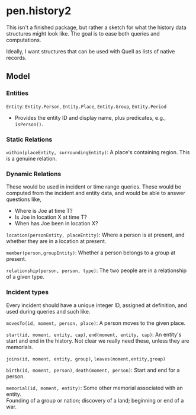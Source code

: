# pen.history2

This isn't a finished package, but rather a sketch for what the history
data structures might look like.  The goal is to ease both queries and 
computations.

Ideally, I want structures that can be used with Quell as lists of native
records.

## Model

### Entities

`Entity`: `Entity.Person`, `Entity.Place`, `Entity.Group`, `Entity.Period`

- Provides the entity ID and display name, plus predicates, e.g., `isPerson()`.

### Static Relations

`within(placeEntity, surroundingEntity)`: A place's containing region.  This
is a genuine relation.

### Dynamic Relations

These would be used in incident or time range queries.  These would be computed
from the incident and entity data, and would be able to answer questions like,

- Where is Joe at time T?
- Is Joe in location X at time T?
- When has Joe been in location X?

`location(personEntity, placeEntity)`:  Where a person is at present, and whether
they are in a location at present.

`member(person,groupEntity)`: Whether a person belongs to a group at present.

`relationship(person, person, type)`: The two people are in a relationship of
a given type.

### Incident types

Every incident should have a unique integer ID, assigned at definition, and 
used during queries and such like.

`movesTo(id, moment, person, place)`: A person moves to the given place.

`start(id, moment, entity, cap)`, `end(moment, entity, cap)`: An entity's start and 
end in the history. Not clear we really need these, unless they are memorials.

`joins(id, moment, entity, group)`, `leaves(moment,entity,group)`

`birth(id, moment, person)`, `death(moment, person)`: Start and end for a person.

`memorial(id, moment, entity)`: Some other memorial associated with an entity.  
Founding of a group or nation; discovery of a land; beginning or end of a 
war.





